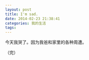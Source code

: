 ```yaml
---
layout: post
title: I'm sad.
date: 2014-02-23 21:38:41
categories: 我的生活
tags:
---
```

<!-- more -->
今天我哭了。因为我爸和家里的各种周遭。

（完）
